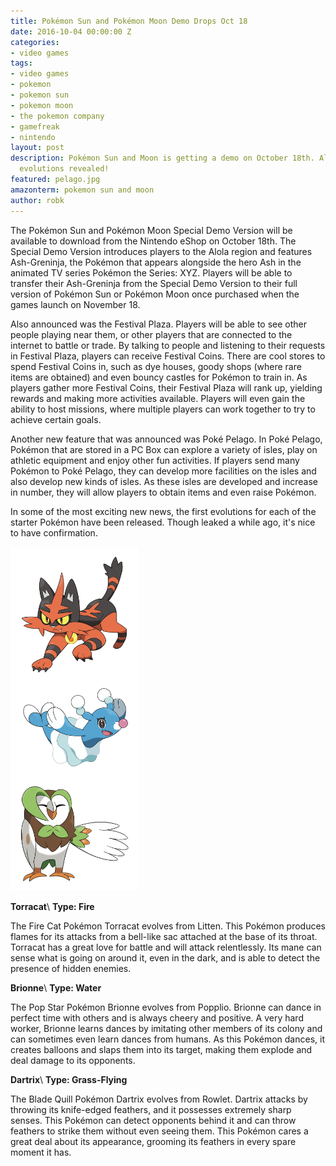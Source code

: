```yaml
---
title: Pokémon Sun and Pokémon Moon Demo Drops Oct 18
date: 2016-10-04 00:00:00 Z
categories:
- video games
tags:
- video games
- pokemon
- pokemon sun
- pokemon moon
- the pokemon company
- gamefreak
- nintendo
layout: post
description: Pokémon Sun and Moon is getting a demo on October 18th. Also, starter
  evolutions revealed!
featured: pelago.jpg
amazonterm: pokemon sun and moon
author: robk
---
```


The Pokémon Sun and Pokémon Moon Special Demo Version will be available to download from the Nintendo eShop on October 18th. The Special Demo Version introduces players to the Alola region and features Ash-Greninja, the Pokémon that appears alongside the hero Ash in the animated TV series Pokémon the Series: XYZ. Players will be able to transfer their Ash-Greninja from the Special Demo Version to their full version of Pokémon Sun or Pokémon Moon once purchased when the games launch on November 18.

Also announced was the Festival Plaza. Players will be able to see other people playing near them, or other players that are connected to the internet to battle or trade. By talking to people and listening to their requests in Festival Plaza, players can receive Festival Coins. There are cool stores to spend Festival Coins in, such as dye houses, goody shops (where rare items are obtained) and even bouncy castles for Pokémon to train in. As players gather more Festival Coins, their Festival Plaza will rank up, yielding rewards and making more activities available. Players will even gain the ability to host missions, where multiple players can work together to try to achieve certain goals.

Another new feature that was announced was Poké Pelago. In Poké Pelago, Pokémon that are stored in a PC Box can explore a variety of isles, play on athletic equipment and enjoy other fun activities. If players send many Pokémon to Poké Pelago, they can develop more facilities on the isles and also develop new kinds of isles. As these isles are developed and increase in number, they will allow players to obtain items and even raise Pokémon.

In some of the most exciting new news, the first evolutions for each of the starter Pokémon have been released. Though leaked a while ago, it's nice to have confirmation.

<img src="/images/sunmoon/starter2.jpg" height="550" class="float-right"/>

**Torracat**\\
**Type: Fire**

The Fire Cat Pokémon Torracat evolves from Litten. This Pokémon produces flames for its attacks from a bell-like sac attached at the base of its throat. Torracat has a great love for battle and will attack relentlessly. Its mane can sense what is going on around it, even in the dark, and is able to detect the presence of hidden enemies.

**Brionne**\\
**Type: Water**

The Pop Star Pokémon Brionne evolves from Popplio. Brionne can dance in perfect time with others and is always cheery and positive. A very hard worker, Brionne learns dances by imitating other members of its colony and can sometimes even learn dances from humans. As this Pokémon dances, it creates balloons and slaps them into its target, making them explode and deal damage to its opponents.

**Dartrix**\\
**Type: Grass-Flying**

The Blade Quill Pokémon Dartrix evolves from Rowlet. Dartrix attacks by throwing its knife-edged feathers, and it possesses extremely sharp senses. This Pokémon can detect opponents behind it and can throw feathers to strike them without even seeing them. This Pokémon cares a great deal about its appearance, grooming its feathers in every spare moment it has.
